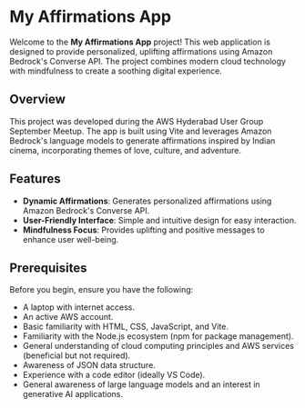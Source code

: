 # My Affirmations App

Welcome to the **My Affirmations App** project! This web application is designed to provide personalized, uplifting affirmations using Amazon Bedrock's Converse API. The project combines modern cloud technology with mindfulness to create a soothing digital experience.

## Overview

This project was developed during the AWS Hyderabad User Group September Meetup. The app is built using Vite and leverages Amazon Bedrock's language models to generate affirmations inspired by Indian cinema, incorporating themes of love, culture, and adventure.

## Features

- **Dynamic Affirmations**: Generates personalized affirmations using Amazon Bedrock's Converse API.
- **User-Friendly Interface**: Simple and intuitive design for easy interaction.
- **Mindfulness Focus**: Provides uplifting and positive messages to enhance user well-being.

## Prerequisites

Before you begin, ensure you have the following:

- A laptop with internet access.
- An active AWS account.
- Basic familiarity with HTML, CSS, JavaScript, and Vite.
- Familiarity with the Node.js ecosystem (npm for package management).
- General understanding of cloud computing principles and AWS services (beneficial but not required).
- Awareness of JSON data structure.
- Experience with a code editor (ideally VS Code).
- General awareness of large language models and an interest in generative AI applications.

